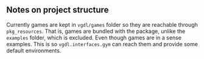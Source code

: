 ## Notes on project structure

Currently games are kept in `vgdl/games` folder
so they are reachable through `pkg_resources`.
That is, games are bundled with the package,
unlike the `examples` folder,
which is excluded.
Even though games are in a sense examples.
This is so `vgdl.interfaces.gym`
can reach them and provide some default environments.
